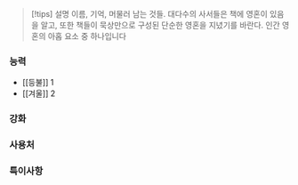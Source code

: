 

> [!tips] 설명
> 이름, 기억, 머물러 남는 것들. 대다수의 사서들은 책에 영혼이 있음을 알고, 또한 책들이 묵상만으로 구성된 단순한 영혼을 지녔기를 바란다. 인간 영혼의 아홉 요소 중 하나입니다


### 능력

- [[등불]] 1
- [[겨울]] 2

### 강화 



### 사용처


### 특이사항
